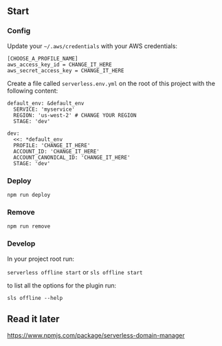 ## Start

### Config

Update your `~/.aws/credentials` with your AWS credentials:

```
[CHOOSE_A_PROFILE_NAME]
aws_access_key_id = CHANGE_IT_HERE
aws_secret_access_key = CHANGE_IT_HERE
```


Create a file called `serverless.env.yml` on the root of this project with the following content:

```
default_env: &default_env
  SERVICE: 'myservice'
  REGION: 'us-west-2' # CHANGE YOUR REGION
  STAGE: 'dev'

dev:
  <<: *default_env
  PROFILE: 'CHANGE_IT_HERE'
  ACCOUNT_ID: 'CHANGE_IT_HERE'
  ACCOUNT_CANONICAL_ID: 'CHANGE_IT_HERE'
  STAGE: 'dev'
```


### Deploy

`npm run deploy`


### Remove

`npm run remove`


### Develop

In your project root run:

`serverless offline start` or `sls offline start`

to list all the options for the plugin run:

`sls offline --help`



## Read it later
https://www.npmjs.com/package/serverless-domain-manager